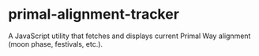 # primal-alignment-tracker
A JavaScript utility that fetches and displays current Primal Way alignment (moon phase, festivals, etc.).
